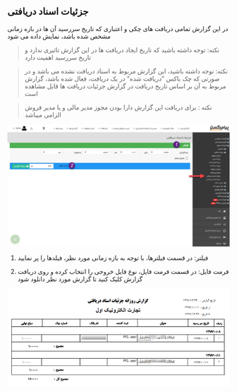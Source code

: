 ﻿## جزئیات اسناد دریافتی

 در این گزارش تمامی دریافت های چکی و اعتباری که تاریخ سررسید آن ها در بازه زمانی مشخص شده باشد،  نمایش داده می شود

> نکته: توجه داشته باشید که تاریخ ایجاد دریافت ها در این گزارش تاثیری ندارد و تاریخ سررسید اهمیت دارد

> نکته: توجه داشته باشید، این گزارش مربوط به اسناد دریافت نشده می باشد و در صورتی که چک باکس "دریافت شده" در یک دریافت، فعال شده باشد، گزارش مربوط به آن بر اساس تاریخ دریافت در گزارش جزئیات دریافت ها قابل مشاهده است

> نکته : برای دریافت این گزارش دارا بودن مجوز مدیر مالی و یا مدیر فروش الزامی میباشد

![](RecievedCheckDetails1.png)

1)  فیلتر: در قسمت فیلترها، با توجه به بازه زمانی مورد نظر، فیلدها را پر نمایید

2) فرمت فایل:  در قسمت فرمت فایل، نوع فایل خروجی را انتخاب کرده و روی دریافت گزارش کلیک کنید تا گزارش مورد نظر دانلود شود

![](RecievedCheckDetails2.png)
